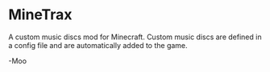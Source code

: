 MineTrax
========

A custom music discs mod for Minecraft.
Custom music discs are defined in a config file and are automatically added to the game.

-Moo
